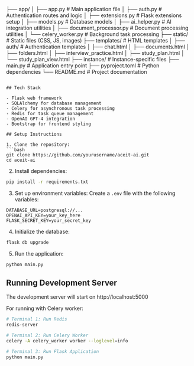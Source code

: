 ├── app/
│   ├── app.py                 # Main application file
│   ├── auth.py               # Authentication routes and logic
│   ├── extensions.py         # Flask extensions setup
│   ├── models.py             # Database models
│   ├── ai_helper.py          # AI integration utilities
│   ├── document_processor.py # Document processing utilities
│   └── celery_worker.py      # Background task processing
├── static/                   # Static files (CSS, JS, images)
├── templates/               # HTML templates
│   ├── auth/               # Authentication templates
│   ├── chat.html
│   ├── documents.html
│   ├── folders.html
│   ├── interview_practice.html
│   ├── study_plan.html
│   └── study_plan_view.html
├── instance/               # Instance-specific files
├── main.py                # Application entry point
├── pyproject.toml         # Python dependencies
└── README.md             # Project documentation
```

## Tech Stack

- Flask web framework
- SQLAlchemy for database management
- Celery for asynchronous task processing
- Redis for task queue management
- OpenAI GPT-4 integration
- Bootstrap for frontend styling

## Setup Instructions

1. Clone the repository:
```bash
git clone https://github.com/yourusername/aceit-ai.git
cd aceit-ai
```

2. Install dependencies:
```bash
pip install -r requirements.txt
```

3. Set up environment variables:
Create a `.env` file with the following variables:
```
DATABASE_URL=postgresql://...
OPENAI_API_KEY=your_key_here
FLASK_SECRET_KEY=your_secret_key
```

4. Initialize the database:
```bash
flask db upgrade
```

5. Run the application:
```bash
python main.py
```

## Running Development Server

The development server will start on http://localhost:5000

For running with Celery worker:
```bash
# Terminal 1: Run Redis
redis-server

# Terminal 2: Run Celery Worker
celery -A celery_worker worker --loglevel=info

# Terminal 3: Run Flask Application
python main.py